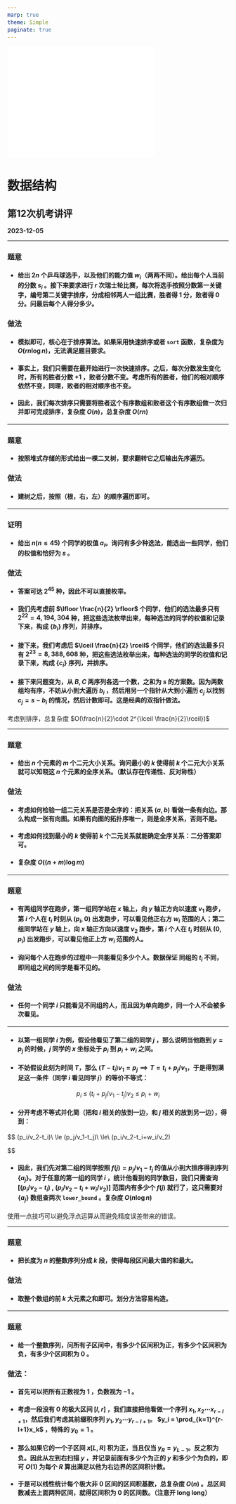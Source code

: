 ```yaml
---
marp: true
theme: Simple
paginate: true
---
```


<style scoped>
    section {
  text-align: center;
    }
</style>

<!--
_backgroundImage: url("./images/bg1.jpg")
_paginate: false 
-->

![img w:400px h:80px](./images/white.png)
# 数据结构
## 第12次机考讲评


**2023-12-05**

---

<!--_header: A. 乒乓球比赛 -->

### 题意
* #### 给出 $2n$ 个乒乓球选手，以及他们的能力值 $w_i$（两两不同）。给出每个人当前的分数 $s_i$ 。接下来要求进行 $r$ 次瑞士轮比赛，每次将选手按照分数第一关键字，编号第二关键字排序，分成相邻两人一组比赛，胜者得 $1$ 分，败者得 $0$ 分。问最后每个人得分多少。 

### 做法

* #### 模拟即可，核心在于排序算法。如果采用快速排序或者 `sort` 函数，复杂度为 $O(rn\log n)$，无法满足题目要求。

* #### 事实上，我们只需要在最开始进行一次快速排序。之后，每次分数发生变化时，所有的胜者分数 $+1$ ，败者分数不变。考虑所有的胜者，他们的相对顺序依然不变，同理，败者的相对顺序也不变。

* #### 因此，我们每次排序只需要将胜者这个有序数组和败者这个有序数组做一次归并即可完成排序，复杂度 $O(n)$，总复杂度 $O(rn)$

---

<!--_header: B. 翻转二叉树 -->

### 题意
* #### 按照堆式存储的形式给出一棵二叉树，要求翻转它之后输出先序遍历。

### 做法
* #### 建树之后，按照（根，右，左）的顺序遍历即可。

---


<!--_header: C. 算一算 III -->

### 证明

* #### 给出 $n(n\le 45)$ 个同学的权值 $a_i$。询问有多少种选法，能选出一些同学，他们的权值和恰好为 $s$ 。

### 做法

* #### 答案可达 $2^{45}$ 种，因此不可以直接枚举。

* #### 我们先考虑前 $\lfloor \frac{n}{2} \rfloor$ 个同学，他们的选法最多只有 $2^{22} = 4,194,304$ 种，把这些选法枚举出来，每种选法的同学的权值和记录下来，构成 $\{b_i\}$ 序列，并排序。

* #### 接下来，我们考虑后 $\lceil \frac{n}{2} \rceil$ 个同学，他们的选法最多只有 $2^{23} = 8,388,608$ 种，把这些选法枚举出来，每种选法的同学的权值和记录下来，构成 $\{c_i\}$ 序列，并排序。

* #### 接下来问题变为，从 $B,C$ 两序列各选一个数，之和为 $s$ 的方案数。因为两数组均有序，不妨从小到大遍历 $b_i$ ，然后用另一个指针从大到小遍历 $c_j$ 以找到 $c_j = s-b_i$ 的情况，然后计数即可。这是经典的双指针做法。

考虑到排序，总复杂度 $O(\frac{n}{2}\cdot 2^{\lceil \frac{n}{2}\rceil})$

---

<!--_header: D. 嘉然今天比什么 -->

### 题意

* #### 给出 $n$ 个元素的 $m$ 个二元大小关系。询问最小的 $k$ 使得前 $k$ 个二元大小关系就可以知晓这 $n$ 个元素的全序关系。（默认存在传递性、反对称性）


### 做法

* #### 考虑如何检验一组二元关系是否是全序的：把关系 $(a,b)$ 看做一条有向边。那么构成一张有向图。如果有向图的拓扑序唯一，则是全序关系，否则不是。

* #### 考虑如何找到最小的 $k$ 使得前 $k$ 个二元关系就能确定全序关系：二分答案即可。

* #### 复杂度 $O((n+m)\log m)$
---

<!--_header: E. 跑步 -->

### 题意
* #### 有两组同学在跑步，第一组同学站在 $x$ 轴上，向 $y$ 轴正方向以速度 $v_1$ 跑步，第 $i$ 个人在 $t_i$ 时刻从 $(p_i,0)$ 出发跑步，可以看见他正右方 $w_i$ 范围的人；第二组同学站在 $y$ 轴上，向 $x$ 轴正方向以速度 $v_2$ 跑步，第 $i$ 个人在 $t_i$ 时刻从 $(0,p_i)$ 出发跑步，可以看见他正上方 $w_i$ 范围的人。

* #### 询问每个人在跑步的过程中一共能看见多少个人。数据保证 同组的 $t_i$ 不同，即同组之间的同学是看不见的。

### 做法
* #### 任何一个同学 $i$ 只能看见不同组的人，而且因为单向跑步，同一个人不会被多次看见。

---

<!--_header: E. 跑步 -->


* #### 以第一组同学 $i$ 为例，假设他看见了第二组的同学 $j$ ，那么说明当他跑到 $y=p_j$ 的时候，$j$ 同学的 $x$ 坐标处于 $p_i$ 到 $p_i+w_i$ 之间。

* #### 不妨假设此刻为时间 $T$，那么 $(T-t_i)v_1 = p_j\implies T=t_i+p_j/v_1$，于是得到满足这一条件（同学 $i$ 看见同学 $j$）的等价不等式：

$$
  p_i\  \le\  (t_i+p_j/v_1-t_j)v_2\ \le\  p_i+w_i
$$

* #### 分开考虑不等式并化简（把和 $i$ 相关的放到一边，和 $j$ 相关的放到另一边），得到：

$$
(p_i/v_2-t_i)\ \le (p_j/v_1-t_j)\ \le\  (p_i/v_2-t_i+w_i/v_2)

$$

* #### 因此，我们先对第二组的同学按照 $f(j) = p_j/v_1-t_j$ 的值从小到大排序得到序列 $\{a_j\}$。对于任意的第一组的同学 $i$ ，统计他看到的同学数目，我们只需查询 $\bigg[(p_i/v_2-t_i)\ ,\  (p_i/v_2-t_i+w_i/v_2)\bigg]$ 范围内有多少个 $f(j)$ 就行了，这只需要对 $\{a_j\}$ 数组查两次 `lower_bound` 。复杂度 $O(n\log n)$

使用一点技巧可以避免浮点运算从而避免精度误差带来的错误。

---

<!--_header: . 作业狂魔 -->
### 题意
* #### 把长度为 $n$ 的整数序列分成 $k$ 段，使得每段区间最大值的和最大。

### 做法
* #### 取整个数组的前 $k$ 大元素之和即可。划分方法容易构造。

---

<!--_header: . 区间积的分类 -->
### 题意

* #### 给一个整数序列，问所有子区间中，有多少个区间积为正，有多少个区间积为负，有多少个区间积为 $0$ 。

### 做法：

* #### 首先可以把所有正数视为 $1$ ，负数视为 $-1$ 。

* #### 考虑一段没有 $0$ 的极大区间 $[l,r]$ ，我们直接把他看做一个序列 $x_1,x_2\cdots x_{r-l+1}$，然后我们考虑其前缀积序列 $y_1,y_2\cdots y_{r-l+1}$。 $y_i =  \prod_{k=1}^{r-l+1}x_k$ ，特殊的 $y_0=1$ 。 

* #### 那么如果它的一个子区间 $x[L,R]$ 积为正，当且仅当 $y_R = y_{L-1}$。反之积为负。因此从左到右扫描 $y$ ，并记录前面有多少个为正的 $y$ 和多少个为负的，即可 $O(1)$ 为每个 $R$ 算出满足以他为右边界的区间积计数。

* #### 于是可以线性统计每个极大非 $0$ 区间的区间积基数，总复杂度 $O(n)$ 。总区间数减去上面两种区间，就得区间积为 $0$ 的区间数。（注意开 long long）


